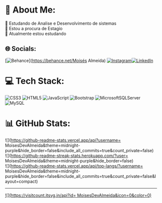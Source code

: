 # 💫 About Me:
🔭 Estudando de Analise e Desenvolvimento de sistemas<br>👯 Estou a procura de Estagio<br>🌱 Atualmente estou estudando<br>


## 🌐 Socials:
[![Behance](https://img.shields.io/badge/Behance-1769ff?logo=behance&logoColor=white)](https://behance.net/Moisés Almeida) [![Instagram](https://img.shields.io/badge/Instagram-%23E4405F.svg?logo=Instagram&logoColor=white)](https://www.instagram.com/moisesalmeida19/)[![LinkedIn](https://img.shields.io/badge/LinkedIn-%230077B5.svg?logo=linkedin&logoColor=white)](https://www.linkedin.com/in/moises-almeida-03a944190/) 

# 💻 Tech Stack:
![CSS3](https://img.shields.io/badge/css3-%231572B6.svg?style=plastic&logo=css3&logoColor=white) ![HTML5](https://img.shields.io/badge/html5-%23E34F26.svg?style=plastic&logo=html5&logoColor=white) ![JavaScript](https://img.shields.io/badge/javascript-%23323330.svg?style=plastic&logo=javascript&logoColor=%23F7DF1E) ![Bootstrap](https://img.shields.io/badge/bootstrap-%23563D7C.svg?style=plastic&logo=bootstrap&logoColor=white) ![MicrosoftSQLServer](https://img.shields.io/badge/Microsoft%20SQL%20Sever-CC2927?style=plastic&logo=microsoft%20sql%20server&logoColor=white) ![MySQL](https://img.shields.io/badge/mysql-%2300f.svg?style=plastic&logo=mysql&logoColor=white)
# 📊 GitHub Stats:
![](https://github-readme-stats.vercel.app/api?username= MoisesDevAlmeida&theme=midnight-purple&hide_border=false&include_all_commits=true&count_private=false)<br/>
![](https://github-readme-streak-stats.herokuapp.com/?user= MoisesDevAlmeida&theme=midnight-purple&hide_border=false)<br/>
![](https://github-readme-stats.vercel.app/api/top-langs/?username= MoisesDevAlmeida&theme=midnight-purple&hide_border=false&include_all_commits=true&count_private=false&layout=compact)

---
[![](https://visitcount.itsvg.in/api?id= MoisesDevAlmeida&icon=0&color=0)](https://visitcount.itsvg.in)

<!-- Proudly created with GPRM ( https://gprm.itsvg.in ) -->
